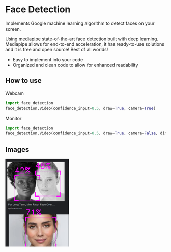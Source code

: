 # Face Detection

Implements Google machine learning algorithm to detect faces on your screen.

Using [mediapipe](https://google.github.io/mediapipe/) state-of-the-art face detection built with deep learning.
Mediapipe allows for end-to-end acceleration, it has ready-to-use solutions and it is free and open source! Best of all worlds!


* Easy to implement into your code
* Organized and clean code to allow for enhanced readability 

## How to use

Webcam
```python
import face_detection
face_detection.Video(confidence_input=0.5, draw=True, camera=True)
```
Monitor
```python
import face_detection
face_detection.Video(confidence_input=0.5, draw=True, camera=False, dimensions=(50, 60, 500,500))
```

## Images
<img src="images/faces1.png" width="200" >
